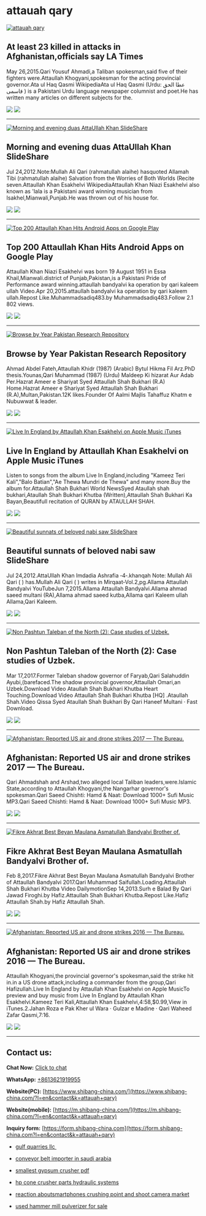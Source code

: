 # attauah qary

<a href="https://swt.shibang-china.com/?l=en&img&k=attauah+qary" target="_blank">![attauah qary](http://static.shibang-china.com/all-800x300/1381.jpg)</a>

## At least 23 killed in attacks in Afghanistan,officials say LA Times
May 26,2015.Qari Yousuf Ahmadi,a Taliban spokesman,said five of their fighters were.Attaullah Khogyani,spokesman for the acting provincial governor.Ata ul Haq Qasmi WikipediaAta ul Haq Qasmi (Urdu: عطا الحق قاسمی ) is a Pakistani Urdu language newspaper columnist and poet.He has written many articles on different subjects for the.


<a href="https://whatsapp.shibangsoft.com/WhatsApp.php" target="_blank" title="WhatsApp">![](http://static.shibang-china.com/icon/whatsapp.png)</a> <a href="https://swt.shibang-china.com/?l=en&icon&k=attauah+qary" target="_blank">![](http://static.shibang-china.com/icon/chat-en.png)</a>

---

<a href="https://swt.shibang-china.com/?l=en&img&k=attauah+qary" target="_blank">![Morning and evening duas AttaUllah Khan SlideShare](http://static.shibang-china.com/all-800x300/1181.jpg)</a>

## Morning and evening duas AttaUllah Khan SlideShare
Jul 24,2012.Note:Mullah Ali Qari (rahmatullah alaihe) hasquoted Allamah Tibi (rahmatullah alaihe) Salvation from the Worries of Both Worlds (Recite seven.Attaullah Khan Esakhelvi WikipediaAttaullah Khan Niazi Esakhelvi also known as 'lala is a Pakistani award winning musician from Isakhel,Mianwali,Punjab.He was thrown out of his house for.


<a href="https://whatsapp.shibangsoft.com/WhatsApp.php" target="_blank" title="WhatsApp">![](http://static.shibang-china.com/icon/whatsapp.png)</a> <a href="https://swt.shibang-china.com/?l=en&icon&k=attauah+qary" target="_blank">![](http://static.shibang-china.com/icon/chat-en.png)</a>

---

<a href="https://swt.shibang-china.com/?l=en&img&k=attauah+qary" target="_blank">![Top 200 Attaullah Khan Hits Android Apps on Google Play](http://static.shibang-china.com/all-800x300/929.jpg)</a>

## Top 200 Attaullah Khan Hits Android Apps on Google Play
Attaullah Khan Niazi Esakhelvi was born 19 August 1951 in Essa Khail,Mianwali.district of Punjab,Pakistan,is a Pakistani Pride of Performance award winning.attaullah bandyalvi ka operation by qari kaleem ullah Video.Apr 20,2015.attaullah bandyalvi ka operation by qari kaleem ullah.Repost Like.Muhammadsadiq483.by Muhammadsadiq483.Follow 2.1 802 views.


<a href="https://whatsapp.shibangsoft.com/WhatsApp.php" target="_blank" title="WhatsApp">![](http://static.shibang-china.com/icon/whatsapp.png)</a> <a href="https://swt.shibang-china.com/?l=en&icon&k=attauah+qary" target="_blank">![](http://static.shibang-china.com/icon/chat-en.png)</a>

---

<a href="https://swt.shibang-china.com/?l=en&img&k=attauah+qary" target="_blank">![Browse by Year Pakistan Research Repository](http://static.shibang-china.com/all-800x300/341.jpg)</a>

## Browse by Year Pakistan Research Repository
Ahmad Abdel Fateh,Attaullah Khidr (1987) (Arabic) Bytul Hikma Fil Arz.PhD thesis.Younas,Qari Muhammad (1987) (Urdu) Maldeep Ki hizarat Aur Adab Per.Hazrat Ameer e Shariyat Syed Attaullah Shah Bukhari (R.A) Home.Hazrat Ameer e Shariyat Syed Attaullah Shah Bukhari (R.A),Multan,Pakistan.12K likes.Founder Of Aalmi Majlis Tahaffuz Khatm e Nubuwwat & leader.


<a href="https://whatsapp.shibangsoft.com/WhatsApp.php" target="_blank" title="WhatsApp">![](http://static.shibang-china.com/icon/whatsapp.png)</a> <a href="https://swt.shibang-china.com/?l=en&icon&k=attauah+qary" target="_blank">![](http://static.shibang-china.com/icon/chat-en.png)</a>

---

<a href="https://swt.shibang-china.com/?l=en&img&k=attauah+qary" target="_blank">![Live In England by Attaullah Khan Esakhelvi on Apple Music iTunes](http://static.shibang-china.com/all-800x300/764.jpg)</a>

## Live In England by Attaullah Khan Esakhelvi on Apple Music iTunes
Listen to songs from the album Live In England,including "Kameez Teri Kali","Balo Batian","Ae Thewa Mundri de Thewa" and many more.Buy the album for.Attaullah Shah Bukhari World NewsSyed Ataullah shah bukhari,Ataullah Shah Bukhari Khutba (Written),Attaullah Shah Bukhari Ka Bayan,Beautifull recitation of QURAN by ATAULLAH SHAH.


<a href="https://whatsapp.shibangsoft.com/WhatsApp.php" target="_blank" title="WhatsApp">![](http://static.shibang-china.com/icon/whatsapp.png)</a> <a href="https://swt.shibang-china.com/?l=en&icon&k=attauah+qary" target="_blank">![](http://static.shibang-china.com/icon/chat-en.png)</a>

---

<a href="https://swt.shibang-china.com/?l=en&img&k=attauah+qary" target="_blank">![Beautiful sunnats of beloved nabi saw SlideShare](http://static.shibang-china.com/all-800x300/1390.jpg)</a>

## Beautiful sunnats of beloved nabi saw SlideShare
Jul 24,2012.AttaUllah Khan Imdadia Ashrafia ‐4‐.khanqah Note: Mullah Ali Qari ( ) has.Mullah Ali Qari ( ) writes in Mirqaat‐Vol.2,pg.Allama Attaullah Bandyalvi YouTubeJun 7,2015.Allama Attaullah Bandyalvi.Allama ahmad saeed multani (RA),Allama ahmad saeed kutba,Allama qari Kaleem ullah Allama,Qari Kaleem.


<a href="https://whatsapp.shibangsoft.com/WhatsApp.php" target="_blank" title="WhatsApp">![](http://static.shibang-china.com/icon/whatsapp.png)</a> <a href="https://swt.shibang-china.com/?l=en&icon&k=attauah+qary" target="_blank">![](http://static.shibang-china.com/icon/chat-en.png)</a>

---

<a href="https://swt.shibang-china.com/?l=en&img&k=attauah+qary" target="_blank">![Non Pashtun Taleban of the North (2): Case studies of Uzbek.](http://static.shibang-china.com/all-800x300/1224.jpg)</a>

## Non Pashtun Taleban of the North (2): Case studies of Uzbek.
Mar 17,2017.Former Taleban shadow governor of Faryab,Qari Salahuddin Ayubi,(barefaced.The shadow provincial governor,Attaullah Omari,an Uzbek.Download Video Ataullah Shah Bukhari Khutba Heart Touching.Download Video Attaullah Shah Bukhari Khutba [HQ] .Ataullah Shah.Video Qissa Syed Ataullah Shah Bukhari By Qari Haneef Multani · Fast Download.


<a href="https://whatsapp.shibangsoft.com/WhatsApp.php" target="_blank" title="WhatsApp">![](http://static.shibang-china.com/icon/whatsapp.png)</a> <a href="https://swt.shibang-china.com/?l=en&icon&k=attauah+qary" target="_blank">![](http://static.shibang-china.com/icon/chat-en.png)</a>

---

<a href="https://swt.shibang-china.com/?l=en&img&k=attauah+qary" target="_blank">![Afghanistan: Reported US air and drone strikes 2017 — The Bureau.](http://static.shibang-china.com/all-800x300/237.jpg)</a>

## Afghanistan: Reported US air and drone strikes 2017 — The Bureau.
Qari Ahmadshah and Arshad,two alleged local Taliban leaders,were.Islamic State,according to Attaullah Khogyani,the Nangarhar governor's spokesman.Qari Saeed Chishti: Hamd & Naat: Download 1000+ Sufi Music MP3.Qari Saeed Chishti: Hamd & Naat: Download 1000+ Sufi Music MP3.


<a href="https://whatsapp.shibangsoft.com/WhatsApp.php" target="_blank" title="WhatsApp">![](http://static.shibang-china.com/icon/whatsapp.png)</a> <a href="https://swt.shibang-china.com/?l=en&icon&k=attauah+qary" target="_blank">![](http://static.shibang-china.com/icon/chat-en.png)</a>

---

<a href="https://swt.shibang-china.com/?l=en&img&k=attauah+qary" target="_blank">![Fikre Akhrat Best Beyan Maulana Asmatullah Bandyalvi Brother of.](http://static.shibang-china.com/all-800x300/795.jpg)</a>

## Fikre Akhrat Best Beyan Maulana Asmatullah Bandyalvi Brother of.
Feb 8,2017.Fikre Akhrat Best Beyan Maulana Asmatullah Bandyalvi Brother of Attaullah Bandyalvi 2017.Qari Muhammad Saifullah.Loading.Attaullah Shah Bukhari Khutba Video DailymotionSep 14,2013.Surh e Balad By Qari Jawad Firoghi.by Hafiz.Attaullah Shah Bukhari Khutba.Repost Like.Hafiz Attaullah Shah.by Hafiz Attaullah Shah.


<a href="https://whatsapp.shibangsoft.com/WhatsApp.php" target="_blank" title="WhatsApp">![](http://static.shibang-china.com/icon/whatsapp.png)</a> <a href="https://swt.shibang-china.com/?l=en&icon&k=attauah+qary" target="_blank">![](http://static.shibang-china.com/icon/chat-en.png)</a>

---

<a href="https://swt.shibang-china.com/?l=en&img&k=attauah+qary" target="_blank">![Afghanistan: Reported US air and drone strikes 2016 — The Bureau.](http://static.shibang-china.com/all-800x300/807.jpg)</a>

## Afghanistan: Reported US air and drone strikes 2016 — The Bureau.
Attaullah Khogyani,the provincial governor's spokesman,said the strike hit in.in a US drone attack,including a commander from the group,Qari Hafizullah.Live In England by Attaullah Khan Esakhelvi on Apple MusicTo preview and buy music from Live In England by Attaullah Khan Esakhelvi.Kameez Teri Kali,Attaullah Khan Esakhelvi,4:58,$0.99,View in iTunes.2.Jahan Roza e Pak Kher ul Wara · Gulzar e Madine · Qari Waheed Zafar Qasmi,7:16.


<a href="https://whatsapp.shibangsoft.com/WhatsApp.php" target="_blank" title="WhatsApp">![](http://static.shibang-china.com/icon/whatsapp.png)</a> <a href="https://swt.shibang-china.com/?l=en&icon&k=attauah+qary" target="_blank">![](http://static.shibang-china.com/icon/chat-en.png)</a>

---
## Contact us:

**Chat Now:** [Click to chat](https://swt.shibang-china.com?l=en&contact&k=attauah+qary)

**WhatsApp:**  [+8613621919955](https://whatsapp.shibangsoft.com/WhatsApp.php)

**Website(PC):** [https://www.shibang-china.com/](https://www.shibang-china.com/?l=en&contact&k=attauah+qary)

**Website(mobile):** [https://m.shibang-china.com/](https://m.shibang-china.com/?l=en&contact&k=attauah+qary)

**Inquiry form:** [https://form.shibang-china.com](https://form.shibang-china.com?l=en&contact&k=attauah+qary)

* [gulf quarries llc ](../122/gulf%20quarries%20llc%C2%A0.md)

* [conveyor belt importer in saudi arabia](../114/conveyor%20belt%20importer%20in%20saudi%20arabia.md)

* [smallest gypsum crusher pdf](../113/smallest%20gypsum%20crusher%20pdf.md)

* [hp cone crusher parts hydraulic systems](../120/hp%20cone%20crusher%20parts%20hydraulic%20systems.md)

* [reaction aboutsmartphones crushing point and shoot camera market](../121/reaction%20aboutsmartphones%20crushing%20point%20and%20shoot%20camera%20market.md)

* [used hammer mill pulverizer for sale](../111/used%20hammer%20mill%20pulverizer%20for%20sale.md)